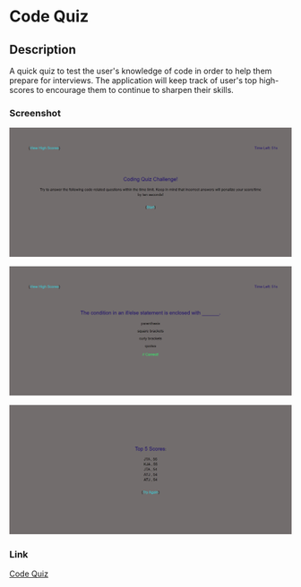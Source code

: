 # Code Quiz

## Description
A quick quiz to test the user's knowledge of code in order to help them prepare for interviews. The application will keep track of user's top high-scores to encourage them to continue to sharpen their skills.

### Screenshot

![Image of Main Page](./assets/images/Code-quiz1.png)

![Image of Quiz](./assets/images/Code-quiz2.png)

![Image of Scores](./assets/images/Code-quiz3.png)

### Link
[Code Quiz](https://jtaustin19.github.io/code-quiz/)